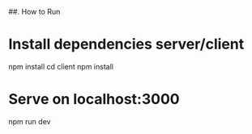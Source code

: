 
##. How to Run

# Install dependencies server/client
npm install
cd client
npm install

# Serve on localhost:3000
npm run dev
```
